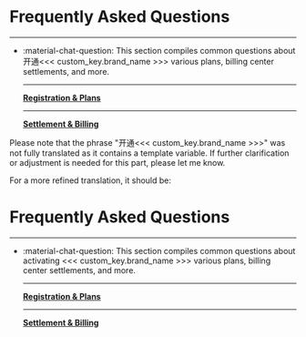 # Frequently Asked Questions
---

<div class="grid cards" markdown>

-   :material-chat-question: This section compiles common questions about开通<<< custom_key.brand_name >>> various plans, billing center settlements, and more.

    ---

    [__Registration & Plans__](./register-plan.md)

    ---

    [__Settlement & Billing__](./settlement-bill.md)


</div>

Please note that the phrase "开通<<< custom_key.brand_name >>>" was not fully translated as it contains a template variable. If further clarification or adjustment is needed for this part, please let me know. 

For a more refined translation, it should be:

# Frequently Asked Questions
---

<div class="grid cards" markdown>

-   :material-chat-question: This section compiles common questions about activating <<< custom_key.brand_name >>> various plans, billing center settlements, and more.

    ---

    [__Registration & Plans__](./register-plan.md)

    ---

    [__Settlement & Billing__](./settlement-bill.md)


</div>